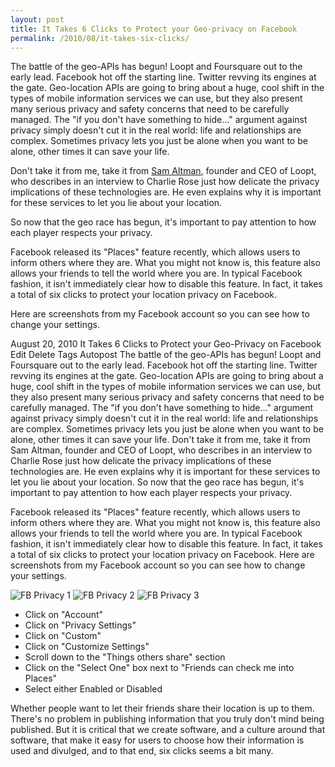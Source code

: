 ```yaml
---
layout: post
title: It Takes 6 Clicks to Protect your Geo-privacy on Facebook
permalink: /2010/08/it-takes-six-clicks/
---
```


The battle of the geo-APIs has begun! Loopt and Foursquare out to the early
lead. Facebook hot off the starting line. Twitter revving its engines at the
gate.  Geo-location APIs are going to bring about a huge, cool shift in the
types of mobile information services we can use, but they also present many
serious privacy and safety concerns that need to be carefully managed. The "if
you don't have something to hide..." argument against privacy simply doesn't
cut it in the real world: life and relationships are complex. Sometimes privacy
lets you just be alone when you want to be alone, other times it can save your
life. 

Don't take it from me, take it from [Sam
Altman](http://www.charlierose.com/view/interview/10511), founder and CEO of
Loopt, who describes in an interview to Charlie Rose just how delicate the
privacy implications of these technologies are. He even explains why it is
important for these services to let you lie about your location.

So now that the geo race has begun, it's important to pay attention to how each
player respects your privacy.

Facebook released its "Places" feature recently, which allows users to inform
others where they are. What you might not know is, this feature also allows
your friends to tell the world where you are. In typical Facebook fashion, it
isn't immediately clear how to disable this feature. In fact, it takes a total
of six clicks to protect your location privacy on Facebook.

Here are screenshots from my Facebook account so you can see how to change your
settings.



August 20, 2010 It Takes 6 Clicks to Protect your Geo-Privacy on Facebook
Edit Delete Tags Autopost
The battle of the geo-APIs has begun! Loopt and Foursquare out to the early lead. Facebook hot off the starting line. Twitter revving its engines at the gate.
Geo-location APIs are going to bring about a huge, cool shift in the types of mobile information services we can use, but they also present many serious privacy and safety concerns that need to be carefully managed. The "if you don't have something to hide..." argument against privacy simply doesn't cut it in the real world: life and relationships are complex. Sometimes privacy lets you just be alone when you want to be alone, other times it can save your life. 
Don't take it from me, take it from Sam Altman, founder and CEO of Loopt, who describes in an interview to Charlie Rose just how delicate the privacy implications of these technologies are. He even explains why it is important for these services to let you lie about your location.
So now that the geo race has begun, it's important to pay attention to how each player respects your privacy.

Facebook released its "Places" feature recently, which allows users to inform others where they are. What you might not know is, this feature also allows your friends to tell the world where you are. In typical Facebook fashion, it isn't immediately clear how to disable this feature. In fact, it takes a total of six clicks to protect your location privacy on Facebook.
Here are screenshots from my Facebook account so you can see how to change your settings.

![FB Privacy 1](http://www.edwardbenson.com/images/posts/fb1.png)
![FB Privacy 2](http://www.edwardbenson.com/images/posts/fb2.png)
![FB Privacy 3](http://www.edwardbenson.com/images/posts/fb3.png)

*   Click on "Account"
*   Click on "Privacy Settings"
*   Click on "Custom"
*   Click on "Customize Settings"
*   Scroll down to the "Things others share" section
*   Click on the "Select One" box next to "Friends can check me into Places"
*   Select either Enabled or Disabled

Whether people want to let their friends share their location is up to them.
There's no problem in publishing information that you truly don't mind being
published. But it is critical that we create software, and a culture around
that software, that make it easy for users to choose how their information is
used and divulged, and to that end, six clicks seems a bit many.
